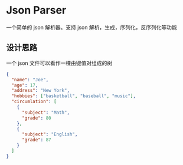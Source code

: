 # Json Parser

一个简单的 json 解析器。支持 json 解析，生成，序列化，反序列化等功能

## 设计思路

一个 json 文件可以看作一棵由键值对组成的树

```json
{
  "name": "Joe",
  "age": 17,
  "address": "New York",
  "hobbies": ["basketball", "baseball", "music"],
  "circumlation": [
    {
      "subject": "Math",
      "grade": 80
    },
    {
      "subject": "English",
      "grade": 87
    }
  ]
}
```
